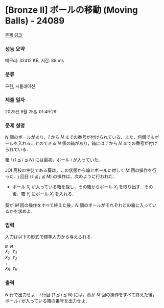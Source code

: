# [Bronze II] ボールの移動 (Moving Balls) - 24089 

[문제 링크](https://www.acmicpc.net/problem/24089) 

### 성능 요약

메모리: 32412 KB, 시간: 88 ms

### 분류

구현, 시뮬레이션

### 제출 일자

2025년 9월 25일 01:49:29

### 문제 설명

<p><var>N</var> 個のボールがあり，<var>1</var> から <var>N</var> までの番号が付けられている．また，何個でもボールを入れることのできる <var>N</var> 個の箱があり，箱には <var>1</var> から <var>N</var> までの番号が付けられている．</p>

<p>箱 <var>i</var> (<var>1 ≦ i ≦ N</var>) には最初，ボール <var>i</var> が入っていた．</p>

<p>JOI 高校の生徒である葵は，この状態から箱とボールに対して <var>M</var> 回の操作を行った．<var>j</var> 回目 (<var>1 ≦ j ≦ M</var>) の操作は，次のように行われた．</p>

<ul>
	<li>ボール <var>X<sub>j</sub></var> が入っている箱を探し，その箱からボール <var>X<sub>j</sub></var> を取り出す．その後，箱 <var>Y<sub>j</sub></var> にボール <var>X<sub>j</sub></var> を入れる．</li>
</ul>

<p>葵が <var>M</var> 回の操作をすべて終えた後，<var>N</var> 個のボールがそれぞれどの箱に入っているかを求めよ．</p>

### 입력 

 <p>入力は以下の形式で標準入力から与えられる．</p>

<pre><var>N</var> <var>M</var>
<var>X<sub>1</sub></var> <var>Y<sub>1</sub></var>
<var>X<sub>2</sub></var> <var>Y<sub>2</sub></var>
<var>:</var>
<var>X<sub>M</sub></var> <var>Y<sub>M</sub></var></pre>

### 출력 

 <p><var>N</var> 行で出力せよ．<var>i</var> 行目 (<var>1 ≦ i ≦ N</var>) には，葵が <var>M</var> 回の操作をすべて終えた後，ボール <var>i</var> が入っている箱の番号を出力せよ．</p>

